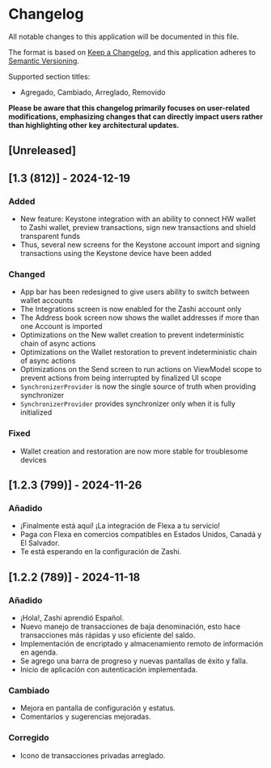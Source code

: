# Changelog
All notable changes to this application will be documented in this file.

The format is based on [Keep a Changelog](https://keepachangelog.com/en/1.0.0/),
and this application adheres to [Semantic Versioning](https://semver.org/spec/v2.0.0.html).

Supported section titles:
- Agregado, Cambiado, Arreglado, Removido

**Please be aware that this changelog primarily focuses on user-related modifications, emphasizing changes that can
directly impact users rather than highlighting other key architectural updates.**

## [Unreleased]

## [1.3 (812)] - 2024-12-19

### Added
- New feature: Keystone integration with an ability to connect HW wallet to Zashi wallet, preview transactions, sign
  new transactions and shield transparent funds
- Thus, several new screens for the Keystone account import and signing transactions using the Keystone device have
  been added

### Changed
- App bar has been redesigned to give users ability to switch between wallet accounts
- The Integrations screen is now enabled for the Zashi account only
- The Address book screen now shows the wallet addresses if more than one Account is imported
- Optimizations on the New wallet creation to prevent indeterministic chain of async actions
- Optimizations on the Wallet restoration to prevent indeterministic chain of async actions
- Optimizations on the Send screen to run actions on ViewModel scope to prevent actions from being interrupted by
  finalized UI scope
- `SynchronizerProvider` is now the single source of truth when providing synchronizer
- `SynchronizerProvider` provides synchronizer only when it is fully initialized

### Fixed
- Wallet creation and restoration are now more stable for troublesome devices

## [1.2.3 (799)] - 2024-11-26

### Añadido
- ¡Finalmente está aquí! ¡La integración de Flexa a tu servicio!
- Paga con Flexa en comercios compatibles en Estados Unidos, Canadá y El Salvador.
- Te está esperando en la configuración de Zashi.

## [1.2.2 (789)] - 2024-11-18

### Añadido
- ¡Hola!, Zashi aprendió Español.
- Nuevo manejo de transacciones de baja denominación, esto hace transacciones más rápidas y uso eficiente del saldo.
- Implementación de encriptado  y almacenamiento remoto de información en agenda.
- Se agrego una barra de progreso y nuevas pantallas de éxito y falla.
- Inicio de aplicación con autenticación implementada.

### Cambiado
- Mejora en pantalla de configuración y estatus.
- Comentarios y sugerencias mejoradas.

### Corregido
- Icono de transacciones privadas arreglado.
